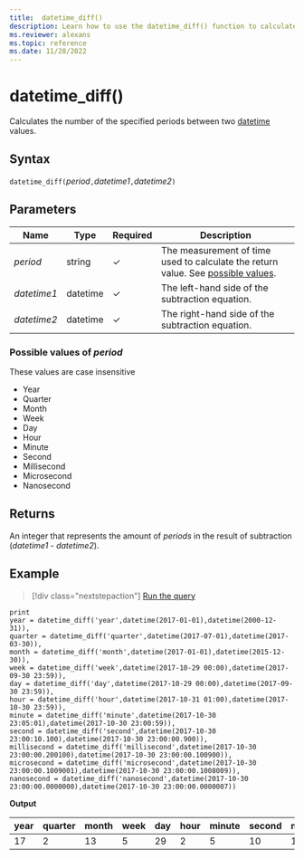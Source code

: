 ```yaml
---
title:  datetime_diff()
description: Learn how to use the datetime_diff() function to calculate the period between two datetime values. 
ms.reviewer: alexans
ms.topic: reference
ms.date: 11/28/2022
---
```

# datetime_diff()

Calculates the number of the specified periods between two [datetime](./scalar-data-types/datetime.md) values.

## Syntax

`datetime_diff(`*period*`,`*datetime1*`,`*datetime2*`)`

## Parameters

| Name | Type | Required | Description |
|--|--|--|--|
| *period* | string | &check; | The measurement of time used to calculate the return value. See [possible values](#possible-values-of-period).|
| *datetime1* | datetime | &check; | The left-hand side of the subtraction equation.|
| *datetime2* | datetime | &check; | The right-hand side of the subtraction equation. |

### Possible values of *period*

These values are case insensitive

* Year
* Quarter
* Month
* Week
* Day
* Hour
* Minute
* Second
* Millisecond
* Microsecond
* Nanosecond

## Returns

An integer that represents the amount of *periods* in the result of subtraction (*datetime1* - *datetime2*).

## Example

> [!div class="nextstepaction"]
> <a href="https://dataexplorer.azure.com/clusters/help/databases/Samples?query=H4sIAAAAAAAAA52S3YrDIBCF7/sU3rVCDTORkCawz7JIY6lsY7pZw9K3X3+6bagmQsWrc8bvDONcR6XN5ibFSD5IJ4w0qpefnTqddlunbvf/4q4ErBmgvXQuAjAsGUdK95vvSYxGJlB3I6LVrzQncsbB0fpBm3PM8nK+L6x8X570K+VXDHLqKweBlQ0BaAGivhpLIyVvq8YxO3GLkVZ8n3gepsTonJpgciSACaazZsxe6cnIxBC9nuL6x1C18cc8XbjTf+Rx0F1MD/oyHVqEAlea9+MqGgh7oC4XtRQ1M9fyLM2uaj7SVjxSj+OwnPowM6kBuDrLUHWwhS5XC70Y+/QyqRBOJjUU1ZT+AYwetRIGBAAA" target="_blank">Run the query</a>

```kusto
print
year = datetime_diff('year',datetime(2017-01-01),datetime(2000-12-31)),
quarter = datetime_diff('quarter',datetime(2017-07-01),datetime(2017-03-30)),
month = datetime_diff('month',datetime(2017-01-01),datetime(2015-12-30)),
week = datetime_diff('week',datetime(2017-10-29 00:00),datetime(2017-09-30 23:59)),
day = datetime_diff('day',datetime(2017-10-29 00:00),datetime(2017-09-30 23:59)),
hour = datetime_diff('hour',datetime(2017-10-31 01:00),datetime(2017-10-30 23:59)),
minute = datetime_diff('minute',datetime(2017-10-30 23:05:01),datetime(2017-10-30 23:00:59)),
second = datetime_diff('second',datetime(2017-10-30 23:00:10.100),datetime(2017-10-30 23:00:00.900)),
millisecond = datetime_diff('millisecond',datetime(2017-10-30 23:00:00.200100),datetime(2017-10-30 23:00:00.100900)),
microsecond = datetime_diff('microsecond',datetime(2017-10-30 23:00:00.1009001),datetime(2017-10-30 23:00:00.1008009)),
nanosecond = datetime_diff('nanosecond',datetime(2017-10-30 23:00:00.0000000),datetime(2017-10-30 23:00:00.0000007))
```

**Output**

|year|quarter|month|week|day|hour|minute|second|millisecond|microsecond|nanosecond|
|---|---|---|---|---|---|---|---|---|---|---|
|17|2|13|5|29|2|5|10|100|100|-700|
